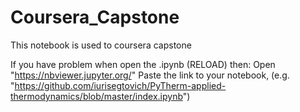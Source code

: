 # Coursera_Capstone
This notebook is used to coursera capstone

If you have problem when open the .ipynb (RELOAD) then:
Open "https://nbviewer.jupyter.org/"
Paste the link to your notebook, (e.g. "https://github.com/iurisegtovich/PyTherm-applied-thermodynamics/blob/master/index.ipynb") 
